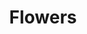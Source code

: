 ---
title: Flowers
description: Flowers Collection
# featured_image: janis-ringli-UC1pzyJFyvs-unsplash.jpg
weight: 1

# list pages require at least one image to be displayed.
---